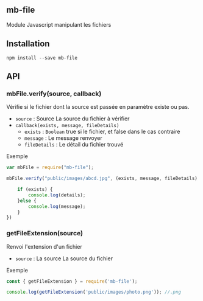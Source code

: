 ## mb-file

Module Javascript manipulant les fichiers

## Installation

`npm install --save mb-file`

## API

### mbFile.verify(source, callback)

Vérifie si le fichier dont la source est passée en paramètre existe ou pas.

* `source` : Source La source du fichier à vérifier
* `callback(exists, message, fileDetails)`
	* `exists` : `Boolean` true si le fichier, et false dans le cas contraire
	* `message` : Le message renvoyer
	* `fileDetails` : Le détail du fichier trouvé

Exemple
```js
var mbFile = require("mb-file");

mbFile.verify("public/images/abcd.jpg", (exists, message, fileDetails) => {

    if (exists) {
    	console.log(details);
    }else {
    	console.log(message);
    }
})
```

### getFileExtension(source)

Renvoi l'extension d'un fichier

* `source` : La source La source du fichier

Exemple
```js
const { getFileExtension } = require('mb-file');

console.log(getFileExtension('public/images/photo.png')); //.png
```